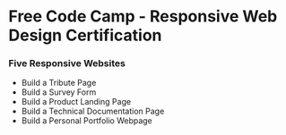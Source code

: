 # Free Code Camp - Responsive Web Design Certification

### Five Responsive Websites
* Build a Tribute Page
* Build a Survey Form
* Build a Product Landing Page
* Build a Technical Documentation Page
* Build a Personal Portfolio Webpage


